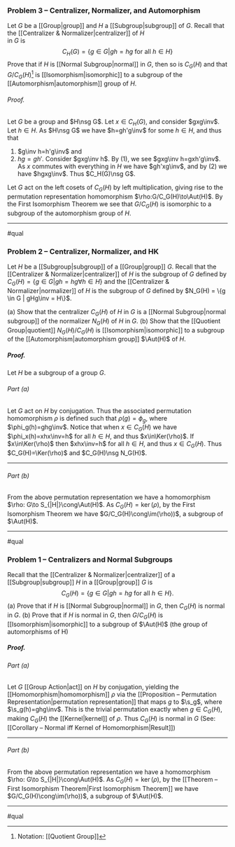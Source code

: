### Problem 3 – Centralizer, Normalizer, and Automorphism
Let $G$ be a [[Group|group]] and $H$ a [[Subgroup|subgroup]] of $G$. Recall that the [[Centralizer & Normalizer|centralizer]] of $H$  
in $G$ is $$C_H(G)=\{g\in G|gh=hg\text{ for all }h\in H\}$$Prove that if $H$ is [[Normal Subgroup|normal]] in $G$, then so is $C_G(H)$ and that $G/C_G(H)$[^1] is [[Isomorphism|isomorphic]] to a subgroup of the [[Automorphism|automorphism]] group of $H$.

###### *Proof.*
Let $G$ be a group and $H\nsg G$. Let $x\in C_H(G)$, and consider $gxg\inv$. Let $h\in H$. As $H\nsg G$ we have $h=gh'g\inv$ for some $h\in H$, and thus that
1. $g\inv h=h'g\inv$ and 
2. $hg=gh'$.
Consider $gxg\inv h$. By (1), we see $gxg\inv h=gxh'g\inv$. As $x$ commutes with everything in $H$ we have $gh'xg\inv$, and by (2) we have $hgxg\inv$. Thus $C_H(G)\nsg G$. 

Let $G$ act on the left cosets of $C_G(H)$ by left multiplication, giving rise to the permutation representation homomorphism $\rho:G/C_G(H)\to\Aut(H)$. By the First Isomorphism Theorem we see that $G/C_G(H)$ is isomorphic to a subgroup of the automorphism group of $H$.
***
#qual

[^1]: Notation: [[Quotient Group]]

### Problem 2 – Centralizer, Normalizer, and HK

Let $H$ be a [[Subgroup|subgroup]] of a [[Group|group]] $G$. Recall that the [[Centralizer & Normalizer|centralizer]] of $H$ is the subgroup of $G$ defined by $C_G(H) = \{g \in G | gh = hg ∀h \in H\}$ and the [[Centralizer & Normalizer|normalizer]] of $H$ is the subgroup of $G$ defined by $N_G(H) = \{g \in G | gHg\inv = H\}$.

(a) Show that the centralizer $C_G(H)$ of $H$ in $G$ is a [[Normal Subgroup|normal subgroup]] of the normalizer $N_G(H)$ of $H$ in $G$.
(b) Show that the [[Quotient Group|quotient]] $N_G(H)/C_G(H)$ is [[Isomorphism|isomorphic]] to a subgroup of the [[Automorphism|automorphism group]] $\Aut(H)$ of $H$.

##### *Proof.*
Let $H$ be a subgroup of a group $G$. 

###### Part (a)
Let $G$ act on $H$ by conjugation. Thus the associated permutation homomorphism $\rho$ is defined such that $\rho(g)=\phi_g$, where $\phi_g(h)=ghg\inv$. Notice that when $x\in C_G(H)$ we have $\phi_x(h)=xhx\inv=h$ for all $h\in H$, and thus $x\in\Ker(\rho)$. If $x\in\Ker(\rho)$ then $xhx\inv=h$ for all $h\in H$, and thus $x\in C_G(H)$. Thus $C_G(H)=\Ker(\rho)$ and $C_G(H)\nsg N_G(H)$. 
***
###### Part (b)
From the above permutation representation we have a homomorphism $\rho: G\to S_{|H|}\cong\Aut(H)$. As $C_G(H)=\ker(\rho)$, by the First Isomorphism Theorem we have $G/C_G(H)\cong\im(\rho))$, a subgroup of $\Aut(H)$. 
***
#qual

### Problem 1 – Centralizers and Normal Subgroups
Recall that the [[Centralizer & Normalizer|centralizer]] of a [[Subgroup|subgroup]] $H$ in a [[Group|group]] $G$ is $$C_G(H) = \{g ∈ G | gh = hg \text{ for all }h ∈ H\}.$$(a) Prove that if $H$ is [[Normal Subgroup|normal]] in $G$, then $C_G(H)$ is normal in $G$.
(b) Prove that if $H$ is normal in $G$, then $G/C_G(H)$ is [[Isomorphism|isomorphic]] to a subgroup of $\Aut(H)$ (the group of automorphisms of H)

##### *Proof.*
###### Part (a)
Let $G$ [[Group Action|act]] on $H$ by conjugation, yielding the [[Homomorphism|homomorphism]] $\rho$ via the [[Proposition – Permutation Representation|permutation representation]] that maps $g$ to $\s_g$, where $\s_g(h)=ghg\inv$. This is the trivial permutation exactly when $g\in C_G(H)$, making $C_G(H)$ the [[Kernel|kernel]] of $\rho$. Thus $C_G(H)$ is normal in $G$ (See: [[Corollary – Normal iff Kernel of Homomorphism|Result]]) 
***
###### Part (b)
From the above permutation representation we have a homomorphism $\rho: G\to S_{|H|}\cong\Aut(H)$. As $C_G(H)=\ker(\rho)$, by the [[Theorem – First Isomorphism Theorem|First Isomorphism Theorem]] we have $G/C_G(H)\cong\im(\rho))$, a subgroup of $\Aut(H)$. 
***
#qual